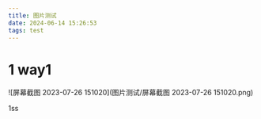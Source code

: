 ```yaml
---
title: 图片测试
date: 2024-06-14 15:26:53
tags: test
---
```


# 1 way1

![屏幕截图 2023-07-26 151020](图片测试/屏幕截图 2023-07-26 151020.png)

1ss

